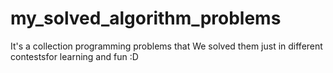 # my_solved_algorithm_problems

It's a collection programming problems that We solved them just in different contestsfor learning and fun :D

